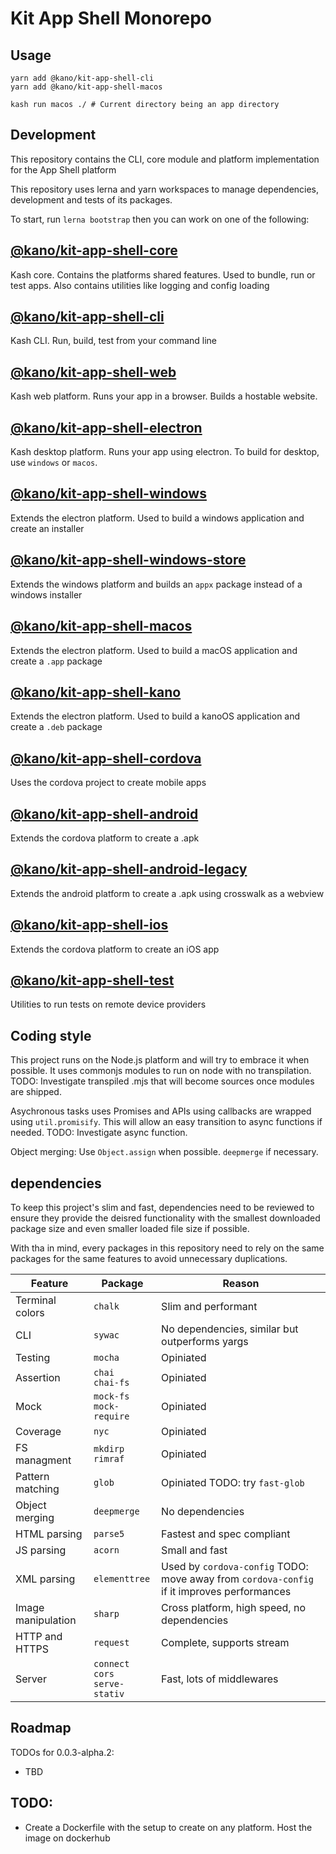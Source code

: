 # Kit App Shell Monorepo

## Usage

```
yarn add @kano/kit-app-shell-cli
yarn add @kano/kit-app-shell-macos

kash run macos ./ # Current directory being an app directory 
```

## Development

This repository contains the CLI, core module and platform implementation for the App Shell platform

This repository uses lerna and yarn workspaces to manage dependencies, development and tests of its packages.

To start, run `lerna bootstrap` then you can work on one of the following:

## [@kano/kit-app-shell-core](./packages/core)

Kash core. Contains the platforms shared features. Used to bundle, run or test apps.
Also contains utilities like logging and config loading

## [@kano/kit-app-shell-cli](./packages/cli)

Kash CLI. Run, build, test from your command line

## [@kano/kit-app-shell-web](./packages/web)

Kash web platform. Runs your app in a browser. Builds a hostable website.

## [@kano/kit-app-shell-electron](./packages/electron)

Kash desktop platform. Runs your app using electron. To build for desktop, use `windows` or `macos`.

## [@kano/kit-app-shell-windows](./packages/windows)

Extends the electron platform. Used to build a windows application and create an installer

## [@kano/kit-app-shell-windows-store](./packages/windows-store)

Extends the windows platform and builds an `appx` package instead of a windows installer

## [@kano/kit-app-shell-macos](./packages/macos)

Extends the electron platform. Used to build a macOS application and create a `.app` package

## [@kano/kit-app-shell-kano](./packages/kano)

Extends the electron platform. Used to build a kanoOS application and create a `.deb` package

## [@kano/kit-app-shell-cordova](./packages/cordova)

Uses the cordova project to create mobile apps

## [@kano/kit-app-shell-android](./packages/android)

Extends the cordova platform to create a .apk

## [@kano/kit-app-shell-android-legacy](./packages/android-legacy)

Extends the android platform to create a .apk using crosswalk as a webview

## [@kano/kit-app-shell-ios](./packages/ios)

Extends the cordova platform to create an iOS app

## [@kano/kit-app-shell-test](./packages/test)

Utilities to run tests on remote device providers

## Coding style

This project runs on the Node.js platform and will try to embrace it when possible. It uses commonjs modules to run on node with no transpilation. TODO: Investigate transpiled .mjs that will become sources once modules are shipped.

Asychronous tasks uses Promises and APIs using callbacks are wrapped using `util.promisify`. This will allow an easy transition to async functions if needed. TODO: Investigate async function.

Object merging: Use `Object.assign` when possible. `deepmerge` if necessary.

## dependencies

To keep this project's slim and fast, dependencies need to be reviewed to ensure they provide the deisred functionality with the smallest downloaded package size and even smaller loaded file size if possible.

With tha in mind, every packages in this repository need to rely on the same packages for the same features to avoid unnecessary duplications.

|Feature| Package | Reason |
|---|---|---|
|Terminal colors|`chalk`|Slim and performant|
|CLI|`sywac`|No dependencies, similar but outperforms yargs|
|Testing|`mocha`|Opiniated|
|Assertion|`chai`<br>`chai-fs`|Opiniated|
|Mock|`mock-fs`<br>`mock-require`|Opiniated|
|Coverage|`nyc`|Opiniated|
|FS managment|`mkdirp`<br>`rimraf`|Opiniated|
|Pattern matching|`glob`|Opiniated TODO: try `fast-glob`|
|Object merging|`deepmerge`|No dependencies|
|HTML parsing|`parse5`|Fastest and spec compliant|
|JS parsing|`acorn`|Small and fast|
|XML parsing|`elementtree`|Used by `cordova-config` TODO: move away from `cordova-config` if it improves performances|
|Image manipulation|`sharp`|Cross platform, high speed, no dependencies|
|HTTP and HTTPS|`request`|Complete, supports stream|
|Server|`connect`<br>`cors`<br>`serve-stativ`|Fast, lots of middlewares|

## Roadmap

TODOs for 0.0.3-alpha.2:

 - TBD

## TODO:
 - Create a Dockerfile with the setup to create on any platform. Host the image on dockerhub 
